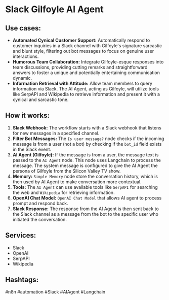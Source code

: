 # Slack Gilfoyle AI Agent

## Use cases:

- **Automated Cynical Customer Support:**  Automatically respond to customer inquiries in a Slack channel with Gilfoyle's signature sarcastic and blunt style, filtering out bot messages to focus on genuine user interactions.
- **Humorous Team Collaboration:**  Integrate Gilfoyle-esque responses into team discussions, providing cutting remarks and straightforward answers to foster a unique and potentially entertaining communication dynamic.
- **Information Retrieval with Attitude:** Allow team members to query information via Slack. The AI Agent, acting as Gilfoyle, will utilize tools like SerpAPI and Wikipedia to retrieve information and present it with a cynical and sarcastic tone.

## How it works:

1.  **Slack Webhook:** The workflow starts with a Slack webhook that listens for new messages in a specified channel.
2.  **Filter Bot Messages:** The `Is user message?` node checks if the incoming message is from a user (not a bot) by checking if the `bot_id` field exists in the Slack event.
3.  **AI Agent (Gilfoyle):** If the message is from a user, the message text is passed to the `AI Agent` node. This node uses Langchain to process the message. The system message is configured to give the AI Agent the persona of Gilfoyle from the Silicon Valley TV show.
4.  **Memory:** `Simple Memory` node store the conversation history, which is then used by AI Agent to make conversation more contextual.
5.  **Tools:** The `AI Agent` can use available tools like `SerpAPI` for searching the web and `Wikipedia` for retrieving information.
6.  **OpenAI Chat Model:** `OpenAI Chat Model` that allows AI agent to process prompt and respond back.
7.  **Slack Response:** The response from the AI Agent is then sent back to the Slack channel as a message from the bot to the specific user who initiated the conversation.

## Services:

*   Slack
*   OpenAI
*   SerpAPI
*   Wikipedia

## Hashtags:

#n8n #automation #Slack #AIAgent #Langchain
